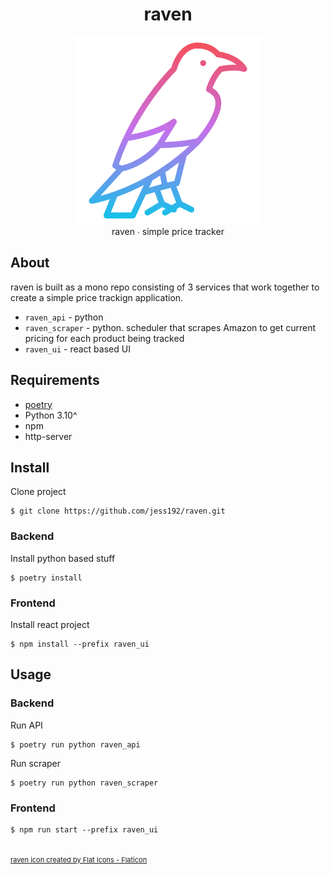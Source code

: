 <h1 align="center">raven</h1>

<div align="center">
	<img src="assets/raven.png" width="300">
	<br/>
	raven ∙ simple price tracker
</div>



## About
raven is built as a mono repo consisting of 3 services that work together to create a simple price trackign application.
* `raven_api` - python
* `raven_scraper` - python. scheduler that scrapes Amazon to get current pricing for each product being tracked
* `raven_ui` - react based UI

## Requirements
- [poetry](https://github.com/python-poetry/poetry "poetry")
- Python 3.10^
- npm
- http-server

## Install
Clone project
```shell
$ git clone https://github.com/jess192/raven.git
```

### Backend
Install python based stuff
```shell
$ poetry install
```

### Frontend
Install react project
```shell
$ npm install --prefix raven_ui
```

## Usage

### Backend
Run API
```shell
$ poetry run python raven_api
```

Run scraper
```shell
$ poetry run python raven_scraper
```

### Frontend
```shell
$ npm run start --prefix raven_ui
```


<br/>
<a href="https://www.flaticon.com/free-icons/raven" title="raven icon" style="font-size: 11px;}">raven icon created by Flat Icons - Flaticon</a>

